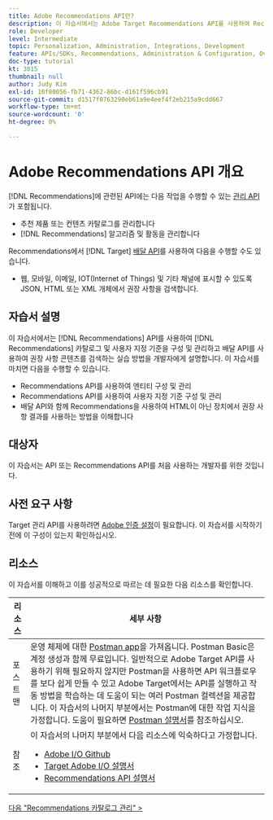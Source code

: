 ```yaml
---
title: Adobe Recommendations API란?
description: 이 자습서에서는 Adobe Target Recommendations API를 사용하여 Recommendations 카탈로그 및 사용자 지정 기준을 구성 및 관리하고 게재 API를 사용하여 권장 사항 콘텐츠를 검색하는 실습 방법을 개발자에게 설명합니다.
role: Developer
level: Intermediate
topic: Personalization, Administration, Integrations, Development
feature: APIs/SDKs, Recommendations, Administration & Configuration, Overview
doc-type: tutorial
kt: 3815
thumbnail: null
author: Judy Kim
exl-id: 10f80056-fb71-4362-86bc-d161f596cb91
source-git-commit: d1517f0763290eb61a9e4eef4f2eb215a9cdd667
workflow-type: tm+mt
source-wordcount: '0'
ht-degree: 0%

---
```


# Adobe Recommendations API 개요

[!DNL Recommendations]에 관련된 API에는 다음 작업을 수행할 수 있는 [관리 API](https://experienceleague.adobe.com/docs/target/using/apis/api-overview.html?lang=en)가 포함됩니다.

* 추천 제품 또는 컨텐츠 카탈로그를 관리합니다
* [!DNL Recommendations] 알고리즘 및 활동을 관리합니다

Recommendations에서 [!DNL Target] [배달 API](https://experienceleague.adobe.com/docs/target/using/apis/api-overview.html?lang=en)를 사용하여 다음을 수행할 수도 있습니다.

* 웹, 모바일, 이메일, IOT(Internet of Things) 및 기타 채널에 표시할 수 있도록 JSON, HTML 또는 XML 개체에서 권장 사항을 검색합니다.

## 자습서 설명

이 자습서에서는 [!DNL Recommendations] API를 사용하여 [!DNL Recommendations] 카탈로그 및 사용자 지정 기준을 구성 및 관리하고 배달 API를 사용하여 권장 사항 콘텐츠를 검색하는 실습 방법을 개발자에게 설명합니다. 이 자습서를 마치면 다음을 수행할 수 있습니다.

* Recommendations API를 사용하여 엔티티 구성 및 관리
* Recommendations API를 사용하여 사용자 지정 기준 구성 및 관리
* 배달 API와 함께 Recommendations을 사용하여 HTML이 아닌 장치에서 권장 사항 결과를 사용하는 방법을 이해합니다

## 대상자

이 자습서는 API 또는 Recommendations API를 처음 사용하는 개발자를 위한 것입니다.

## 사전 요구 사항

Target 관리 API를 사용하려면 [Adobe 인증 설정](../apis/configure-io-target-integration.md)이 필요합니다. 이 자습서를 시작하기 전에 이 구성이 있는지 확인하십시오.

## 리소스

이 자습서를 이해하고 이를 성공적으로 따르는 데 필요한 다음 리소스를 확인합니다.

| 리소스 | 세부 사항 |
| --- | --- |
| 포스트맨 | 운영 체제에 대한 [Postman app](https://www.postman.com/downloads/)을 가져옵니다. Postman Basic은 계정 생성과 함께 무료입니다. 일반적으로 Adobe Target API를 사용하기 위해 필요하지 않지만 Postman을 사용하면 API 워크플로우를 보다 쉽게 만들 수 있고 Adobe Target에서는 API를 실행하고 작동 방법을 학습하는 데 도움이 되는 여러 Postman 컬렉션을 제공합니다. 이 자습서의 나머지 부분에서는 Postman에 대한 작업 지식을 가정합니다. 도움이 필요하면 [Postman 설명서](https://learning.getpostman.com/)를 참조하십시오. |
| 참조 | 이 자습서의 나머지 부분에서 다음 리소스에 익숙하다고 가정합니다.<UL><li>[Adobe I/O Github](https://github.com/adobeio)</li><li>[Target Adobe I/O 설명서](https://developers.adobetarget.com/api/#introduction)</li><li>[Recommendations API 설명서](https://developers.adobetarget.com/api/recommendations/)</li></ul> |

[다음 &quot;Recommendations 카탈로그 관리&quot; >](manage-catalog.md)
